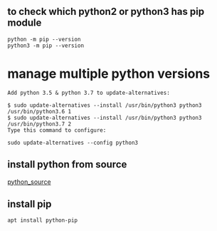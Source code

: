 ## to check which python2 or python3 has pip module
    python -m pip --version  
    python3 -m pip --version  


# manage multiple python versions 


    Add python 3.5 & python 3.7 to update-alternatives:

    $ sudo update-alternatives --install /usr/bin/python3 python3 /usr/bin/python3.6 1
    $ sudo update-alternatives --install /usr/bin/python3 python3 /usr/bin/python3.7 2
    Type this command to configure:

    sudo update-alternatives --config python3


## install python from source

[python_source](https://github.com/julianobarbosa/OpenSUSE-Python3)

## install pip
    apt install python-pip

